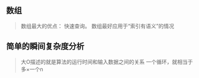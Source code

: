 ## 数组
> 数组最大的优点： 快速查询。
> 数组最好应用于“索引有语义”的情况


## 简单的瞬间复杂度分析
> 大O描述的就是算法的运行时间和输入数据之间的关系
> 一个循环，就相当于多×一个n

